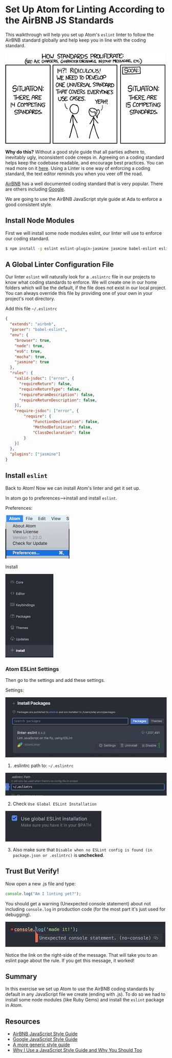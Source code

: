 # Set Up Atom for Linting According to the AirBNB JS Standards

This walkthrough will help you set up Atom's `eslint` linter to follow the AirBNB standard globally and help keep you in line with the coding standard.

![coding standards](images/coding-standards.png)

__Why do this?__  Without a good style guide that all parties adhere to, inevitably ugly, inconsistent code creeps in.  Agreeing on a coding standard helps keep the codebase readable, and encourage best practices.  You can read more on it [here](https://medium.freecodecamp.org/adding-some-air-to-the-airbnb-style-guide-3df40e31c57a).  Using a Linter is one way of enforcing a coding standard, the text editor reminds you when you veer off the road.  

[AirBNB](https://github.com/airbnb/javascript) has a well documented coding standard that is very popular.  There are others including [Google](https://google.github.io/styleguide/jsguide.html).

We are going to use the AirBNB JavaScript style guide at Ada to enforce a good consistent style.  

## Install Node Modules

First we will install some node modules eslint, our linter will use to enforce our coding standard.  

```bash
$ npm install -g eslint eslint-plugin-jasmine jasmine babel-eslint eslint-config-airbnb eslint-plugin-import eslint-plugin-jsx-a11y eslint-plugin-react
```

## A Global Linter Configuration File

Our linter `eslint` will naturally look for a `.eslintrc` file in our projects to know what coding standards to enforce.  We will create one in our home folders which will be the default, if the file does not exist in our local project.  You can always override this file by providing one of your own in your project's root directory.

Add this file `~/.eslintrc`

```json
{
  "extends": "airbnb",
  "parser": "babel-eslint",
  "env": {
    "browser": true,
    "node": true,
    "es6": true,
    "mocha": true,
    "jasmine": true
  },
  "rules": {
    "valid-jsdoc": ["error", {
      "requireReturn": false,
      "requireReturnType": false,
      "requireParamDescription": false,
      "requireReturnDescription": false,
    }],
    "require-jsdoc": ["error", {
        "require": {
            "FunctionDeclaration": false,
            "MethodDefinition": false,
            "ClassDeclaration": false
        }
    }]
  },
  "plugins": ["jasmine"]
}
```

## Install `eslint`

Back to Atom!  Now we can install Atom's linter and get it set up.  

In atom go to preferences-->install and install `eslint`.

Preferences:

![preferences](images/preferences.png)

Install

![install](images/install.png)

### Atom ESLint Settings

Then go to the settings and add these settings.

Settings:

![settings](images/search-packages.png)

1. .eslintrc path to: `~/.eslintrc`

![.eslintrc path](images/eslintrc-path.png)

2. Check `Use Global ESLint Installation`

![use global eslint install](images/use-global.png)

3. Also make sure that `Disable when no ESLint config is found (in package.json or .eslintrc)` is **unchecked**.

## Trust But Verify!

Now open a new .js file and type:

```javascript
console.log("Am I linting yet?");
```

You should get a warning (Unexpected console statement) about not including `console.log` in production code (for the most part it's just used for debugging).

![no-console](images/no-console.png)

Notice the link on the right-side of the message.  That will take you to an eslint page about the rule.  If you get this message, it worked!

## Summary

In this exercise we set up Atom to use the AirBNB coding standards by default in any JavaScript file we create (ending with .js).  To do so we had to install some node modules (like Ruby Gems) and install the `eslint` package in Atom.  

## Resources
- [AirBNB JavaScript Style Guide](https://github.com/airbnb/javascript)
- [Google JavaScript Style Guide](https://google.github.io/styleguide/jsguide.html)
- [A more generic style guide](https://github.com/standard/standard)
- [Why I Use a JavaScript Style Guide and Why You Should Too](https://www.sitepoint.com/why-use-javascript-style-guide/)
